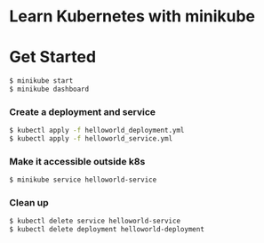 # Learn Kubernetes with minikube

# Get Started

```bash
$ minikube start
$ minikube dashboard
```

### Create a deployment and service

```bash
$ kubectl apply -f helloworld_deployment.yml
$ kubectl apply -f helloworld_service.yml
```

### Make it accessible outside k8s

```bash
$ minikube service helloworld-service
```

### Clean up

```bash
$ kubectl delete service helloworld-service
$ kubectl delete deployment helloworld-deployment
```
